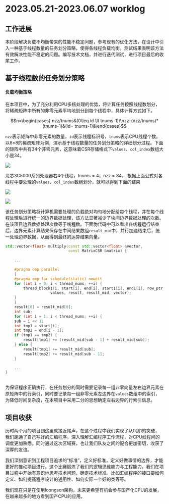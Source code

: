 # 2023.05.21-2023.06.07 worklog
## 工作进展
本阶段解决负载不均衡带来的性能不稳定问题，参考现有的优化方法，在设计中引入一种基于线程数量的任务划分策略，使得各线程负载均衡，测试结果表明该方法有效解决性能不稳定的问题。编写技术文档，并进行迭代测试，进行项目最后的收尾工作。

## 基于线程数的任务划分策略
#### 负载均衡策略
在本项目中，为了充分利用CPU多核处理的优势，将计算任务按照线程数划分，将稀疏矩阵中所有的非零元素平均地划分到每个线程中，具体计算方式如下。

```math
n=\begin{cases} nzz/tnums&(0\leq id \lt tnums-1)\\nzz-(nzz/tnums)*(tnums-1)&(id= tnums-1)&\end{cases}
```

`nzz`表示矩阵中非零元素的数量，`id`表示线程标识号，`tnums`表示CPU线程个数。以8×8的稀疏矩阵为例，演示基于线程数量的任务划分策略的详细划分过程。下面的矩阵中共有34个非零元素，这意味着CSR存储格式下`values`、`col_index`数组大小是34。

![](https://markdown.liuchengtu.com/work/uploads/upload_54dacbf1539ad161a59c645016124d4f.png)

龙芯3C5000系列处理器右4个线程，tnums = 4，nzz = 34， 根据上面公式对各线程中要处理的`values`、`col_index`数组划分，就可以得到下面的结果

![](https://markdown.liuchengtu.com/work/uploads/upload_5f6e6405d7341188dd9fde5a1233a440.png)


![](https://markdown.liuchengtu.com/work/uploads/upload_1e610a4a39d636c6eb4563537932f5f6.png)

该任务划分策略将计算机需要处理的负载绝对均匀地分配给每个线程，并在每个线程处理后进行统一的边界数据处理，该方法显著减少了块间边界数据处理的次数。在该项目边界数据处理次数等于线程数。下面伪代码中可以看出各线程运行结束后，边界元素计算结果保存在中间结果数组`result_mid`中，并行加速结束后，统一处理边界数据，从而得到最终的运算结果向量。

```cpp
std::vector<float> multiply(const std::vector<float> &vector,
                            const MatrixCSR &matrix) {
    
    ...

    #pragma omp parallel
    {
    #pragma omp for schedule(static) nowait
    for (int i = 0; i < thread_nums; ++i) {
        thread_block1(i, start[i], end[i], start1[i], end1[i], row_ptr, col_index,
                    values, result, result_mid, vector);
    }
    }
    result[0] = result_mid[0];
    int sub;
    for (int i = 1; i < thread_nums; ++i) {
    sub = i << 1;
    int tmp1 = start[i];
    int tmp2 = end[i - 1];
    if (tmp1 == tmp2) {
        result[tmp1] += (result_mid[sub - 1] + result_mid[sub]);
    } else {
        result[tmp1] += result_mid[sub];
        result[tmp2] += result_mid[sub - 1];
    }

    ...
}
 
```

为保证程序正确执行，在任务划分的同时需要记录每一组非零向量左右边界元素在原矩阵中的行索引，同时要记录每一组非零元素左边界在`values`数组中的索引，为降低时间复杂度，在本项目中采用二分的思想确定左右边界的行索引信息。
## 项目收获

历时两个月的项目到这里就接近尾声，在这个过程中我们实现了从0到1的突破，我们跑通了自己写好的汇编程序，深入理解汇编程序工作流程，对CPU线程间的调度更加熟悉。同时通过这次区域赛，也让我们队友之间的配合更加密切，收获了深厚的友谊。

我们深刻意识到工程项目追求的“标准”，定义好标准，定义好做事情的边界，才能更好的推动项目进行。这个比赛锻炼了我们的逻辑思维能力与工程能力，我们在项目过程中开始有意识地思考技术问题，确定技术标准。比如汇编程序的接口要如何定义、如何提高程序设计的通用性、如何实际一个好的类等等。

我们现在只是在使用loongson架构，未来更希望有机会参与国产化CPU的发展，在越来越多的地方看到国产CPU的应用。